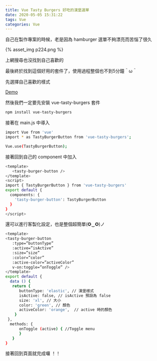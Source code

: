 ```yaml
---
title: Vue Tasty Burgers 好吃的漢堡選單
date: 2020-05-05 15:31:22
tags: Vue
categories: Vue
---
```


自己在製作專案的時候，老是因為 hamburger 選單不夠漂亮而苦惱了很久

<!-- more -->

 {% asset_img p224.png %}

上網搜尋也沒找到自己喜歡的

最後終於找到這個好用的套件了，使用過程整個也不到5分鐘＾ω＾

先選擇自己喜歡的樣式

[Demo](https://imfaber.github.io/vue-tasty-burgers/dist/#/index?ref=madewithvuejs.com)

然後我們一定要先安裝 vue-tasty-burgers 套件

``` bash
npm install vue-tasty-burgers
```

接著在 main.js 中導入

```bash
import Vue from 'vue'
import * as TastyBurgerButton from 'vue-tasty-burgers';

Vue.use(TastyBurgerButton);
```

接著回到自己的 component 中加入

```bash
<template> 
   <tasty-burger-button />
</template>
<script>
import { TastyBurgerButton } from 'vue-tasty-burgers'
export default {
  components: {
    'tasty-burger-button': TastyBurgerButton
  } 
}
</script>
```

還可以進行客製化設定，也是整個超簡單(✪‿✪)ノ

```bash
<template> 
<tasty-burger-button 
   :type=”buttonType” 
   :active=”isActive” 
   :size=”size” 
   :color=”color” 
   :active-color=”activeColor” 
   v-on:toggle=”onToggle” /> 
</template>
export default {
  data () {
   return {
      buttonType: 'elastic', // 漢堡樣式
      isActive: false, // isActive 預設為 false
      size: 'xl', // 大小
      color: 'green', // 顏色       
      activeColor: 'orange',  // active 時的顏色    
    }   
 },
  methods: {     
      onToggle (active) { //Toggle menu     
      }   
   } 
}
```

接著回到頁面就完成囉 ！！
